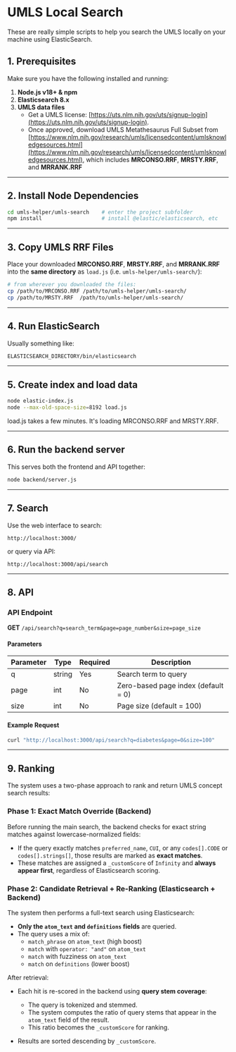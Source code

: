 # UMLS Local Search 

These are really simple scripts to help you search the UMLS locally on your machine using ElasticSearch. 

## 1. Prerequisites  
Make sure you have the following installed and running:

1. **Node.js v18+ & npm**  
2. **Elasticsearch 8.x**
3. **UMLS data files**  
   - Get a UMLS license: [https://uts.nlm.nih.gov/uts/signup-login](https://uts.nlm.nih.gov/uts/signup-login).
   - Once approved, download UMLS Metathesaurus Full Subset from [https://www.nlm.nih.gov/research/umls/licensedcontent/umlsknowledgesources.html](https://www.nlm.nih.gov/research/umls/licensedcontent/umlsknowledgesources.html), which includes **MRCONSO.RRF**, **MRSTY.RRF**, and **MRRANK.RRF**

---

## 2. Install Node Dependencies

```bash
cd umls-helper/umls-search    # enter the project subfolder
npm install                   # install @elastic/elasticsearch, etc
```

---

## 3. Copy UMLS RRF Files

Place your downloaded **MRCONSO.RRF**, **MRSTY.RRF**, and **MRRANK.RRF** into the **same directory** as `load.js` (i.e. `umls-helper/umls-search/`):

```bash
# from wherever you downloaded the files:
cp /path/to/MRCONSO.RRF /path/to/umls-helper/umls-search/
cp /path/to/MRSTY.RRF  /path/to/umls-helper/umls-search/
```

---

## 4. Run ElasticSearch

Usually something like: 

```bash
ELASTICSEARCH_DIRECTORY/bin/elasticsearch
```

---

## 5. Create index and load data

```bash
node elastic-index.js
node --max-old-space-size=8192 load.js
```

load.js takes a few minutes. It's loading MRCONSO.RRF and MRSTY.RRF. 

---

## 6. Run the backend server

This serves both the frontend and API together:

```bash
node backend/server.js
```

---

## 7. Search

Use the web interface to search:
```
http://localhost:3000/
```

or query via API:
```
http://localhost:3000/api/search
```

---

## 8. API

### API Endpoint

**GET** `/api/search?q=search_term&page=page_number&size=page_size`

#### Parameters

| Parameter | Type   | Required | Description |
|----------|--------|----------|-------------|
| q        | string | Yes      | Search term to query |
| page     | int    | No       | Zero-based page index (default = 0) |
| size     | int    | No       | Page size (default = 100) |

#### Example Request

```bash
curl "http://localhost:3000/api/search?q=diabetes&page=0&size=100"
```

---

## 9. Ranking

The system uses a two-phase approach to rank and return UMLS concept search results:

### Phase 1: Exact Match Override (Backend)

Before running the main search, the backend checks for exact string matches against lowercase-normalized fields:

- If the query exactly matches `preferred_name`, `CUI`, or any `codes[].CODE` or `codes[].strings[]`, those results are marked as **exact matches**.
- These matches are assigned a `_customScore` of `Infinity` and **always appear first**, regardless of Elasticsearch scoring.

### Phase 2: Candidate Retrieval + Re-Ranking (Elasticsearch + Backend)

The system then performs a full-text search using Elasticsearch:

- **Only the `atom_text` and `definitions` fields** are queried.
- The query uses a mix of:
  - `match_phrase` on `atom_text` (high boost)
  - `match` with `operator: "and"` on `atom_text`
  - `match` with fuzziness on `atom_text`
  - `match` on `definitions` (lower boost)

After retrieval:
- Each hit is re-scored in the backend using **query stem coverage**:
  - The query is tokenized and stemmed.
  - The system computes the ratio of query stems that appear in the `atom_text` field of the result.
  - This ratio becomes the `_customScore` for ranking.

- Results are sorted descending by `_customScore`.


